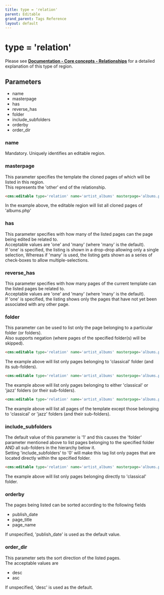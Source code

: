```yaml
---
title: type = 'relation'
parent: Editable
grand_parent: Tags Reference
layout: default
---
```


# type = 'relation'

Please see [**Documentation - Core concepts - Relationships**](../../../../concepts/relationships.html) for a detailed explanation of this type of region.

## Parameters

*   name
*   masterpage
*   has
*   reverse\_has
*   folder
*   include\_subfolders
*   orderby
*   order_dir

### name

Mandatory. Uniquely identifies an editable region.

### masterpage

This parameter specifies the template the cloned pages of which will be listed in this region.<br/>
This represents the 'other' end of the relationship.

```html
<cms:editable type='relation' name='artist_albums' masterpage='albums.php' />
```

In the example above, the editable region will list all cloned pages of 'albums.php'

### has

This parameter specifies with how many of the listed pages can the page being edited be related to.<br/>
Acceptable values are 'one' and 'many' (where 'many' is the default).<br/>
If 'one' is specified, the listing is shown in a drop-drop allowing only a single selection, Whereas if 'many' is used, the listing gets shown as a series of check-boxes to allow multiple-selections.

### reverse_has

This parameter specifies with how many pages of the current template can the listed pages be related to.<br/>
Acceptable values are 'one' and 'many' (where 'many' is the default).<br/>
If 'one' is specified, the listing shows only the pages that have not yet been associated with any other page.

### folder

This parameter can be used to list only the page belonging to a particular folder (or folders).<br/>
Also supports negation (where pages of the specified folder(s) will be skipped).

```html
<cms:editable type='relation' name='artist_albums' masterpage='albums.php' folder='classical' />
```

The example above will list only pages belonging to 'classical' folder (and its sub-folders).

```html
<cms:editable type='relation' name='artist_albums' masterpage='albums.php' folder='classical, jazz' />
```

The example above will list only pages belonging to either 'classical' or 'jazz' folders (or their sub-folders).

```html
<cms:editable type='relation' name='artist_albums' masterpage='albums.php' folder='NOT classical, jazz' />
```

The example above will list all pages of the template except those belonging to 'classical' or 'jazz' folders (and their sub-folders).

### include_subfolders

The default value of this parameter is '1' and this causes the 'folder' parameter mentioned above to list pages belonging to the specified folder AND all sub-folders in the hierarchy below it.<br/>
Setting 'include\_subfolders' to '0' will make this tag list only pages that are located directly within the specified folder.

```html
<cms:editable type='relation' name='artist_albums' masterpage='albums.php' folder='classical' include_subfolders='1' />
```

The example above will list only pages belonging directly to 'classical' folder.

### orderby

The pages being listed can be sorted according to the following fields

*   publish\_date
*   page\_title
*   page\_name

If unspecified, 'publish\_date' is used as the default value.

### order_dir

This parameter sets the sort direction of the listed pages.<br/>
The acceptable values are

*   desc
*   asc

If unspecified, 'desc' is used as the default.
